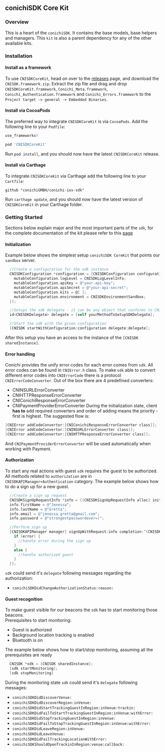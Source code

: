 ## conichiSDK Core Kit

### Overview

This is a heart of the `conichiSDK`. It contains the base models, base helpers and managers. This `kit` is also a parent dependency for any of the other available kits.

### Installation

#### Install as a framework

To use `CNISDKCoreKit`, head on over to the [releases](https://github.com/conichiGMBH/conichi-ios-sdk/releases) page, and download the `CNISDK.framework.zip`. Extract the zip file and drag and drop `CNISDKCoreKit.framework`, `Conichi_Meta.framework`, `Conichi_Authentication.framework` and `Conichi_Errors.framework` to the `Project target -> general -> Embedded Binaries`.

#### Install via CocoaPods
The preferred way to integrate `CNISDKCoreKit` is via `CocoaPods`. Add the following line to your `Podfile`:
```ruby
use_frameworks!

pod 'CNISDKCoreKit'
```
Run `pod install`, and you should now have the latest `CNISDKCoreKit` release.

#### Install via Carthage

To integrate `CNISDKCoreKit` via Carthage add the following line to your `Cartfile`:
```
github "conichiGMBH/conichi-ios-sdk"
```
Run `carthage update`, and you should now have the latest version of `CNISDKCoreKit` in your Carthage folder.

### Getting Started

Sections below explain major and the most important parts of the `sdk`, for the complete documentation of the kit please refer to this [page](https://conichigmbh.github.io/ios/docs/CNISDKCoreKit/apple_doc/index.html)

#### Initialization

Example below shows the simplest setup `conichiSDK CoreKit` that points our `sandbox` server.

```objective-c
  //Create a configuration for the sdk instance
  CNISDKConfiguration *configuration = [CNISDKConfiguration configurationWithBlock:^(id<CNISDKMutableConfiguration> \_Nonnull mutableConfiguration) {
    mutableConfiguration.logLevel = CNISDKLogLevelInfo;
    mutableConfiguration.apiKey = @"your-api-key";
    mutableConfiguration.apiSecret = @"your-api-secret";
    mutableConfiguration.kits = @[ ];
    mutableConfiguration.environment = CNISDKEnvironmentSandbox;
  }];

  //Setups the sdk delegate - it can be any object that conforms to CNISDKDelegate protocol
  id<CNISDKDelegate> delegate = [self yourMethodToSetupSDKDelegate];

  //Start the sdk with the given configuration
  [CNISDK startWithConfiguration:configuration delegate:delegate];
```

After this setup you have an access to the instance of the `[CNISDK sharedInstance]`.

#### Error handling

Conichi provides the unify error codes for each error comes from `sdk`. All error codes can be found in `CNIError.h` class.
To make `sdk` able to convert different error codes into `CNIErrorCode` there is a protocol `CNIErrorCodeConverter`. Out of the box there are 4 predefined converters:
* CNINSURLErrorConverter
* CNIHTTPResponseErrorConverter
* CNIConichiResponseErrorConverter
* CNIPaymentProviderErrorConverter
During the initialization state, client __has to__ add required converters and order of adding means the priority - first is highest. The suggested flow is:
```objective-c
[CNIError addCodeConvertor:[CNIConichiResponseErrorConverter class]];
[CNIError addCodeConvertor:[CNINSURLErrorConverter class]];
[CNIError addCodeConvertor:[CNIHTTPResponseErrorConverter class]];
```
And `CNIPaymentProviderErrorConverter` will be used automatically when working with Payment.

#### Authorization

To start any real actions with guest `sdk` requires the guest to be authorized. All methods related to `authorization` are in `CNISDKAPIManager+Authentication` category. The example below shows how to do a sign up for a new guest.

```objective-c
  //Create a sign up request
  CNISDKSignUpRequestInfo *info = [[CNISDKSignUpRequestInfo alloc] init];
  info.firstName = @"Jenessa";
  info.lastName = @"Gretta";
  info.email = @"jenessa.gretta@gmail.com";
  info.password = @"strongestpasswordever=)";

  //Perform sign up
  [CNISDKAPIManager manager] signUpWithRequest:info completion:^(CNISDKGuest *guest, NSError *error){
    if (error) {
      //handle error during the sign up
    }
    else {
      //handle authorized guest
    }
  }];
```

`sdk` could send it's `delegate` following messages regarding the authorization:
* `conichiSDKDidChangeAuthorizationStatus:reason:`

#### Guest recognition

To make guest visible for our beacons the `sdk` has to start monitoring those beacons.  
Prerequisites to start monitoring:
* Guest is authorized
* Background location tracking is enabled
* Bluetooth is on

The example below shows how to start/stop monitoring, assuming all the prerequisites are ready
```objective-c
  CNISDK *sdk = [CNISDK sharedInstance];
  [sdk startMonitoring];
  [sdk stopMonitoring]
```

During the monitoring state `sdk` could send it's `delegate` following messages:
* `conichiSDKDidDiscoverVenue:`
* `conichiSDKDidDiscoverRegion:inVenue:`
* `conichiSDKDidStartTrackingGuestInRegion:inVenue:trackin:`
* `conichiSDKDidFailToStartTrackingGuestInRegion:inVenue:withError:`
* `conichiSDKDidStopTrackingGuestInRegion:inVenue:`
* `conichiSDKDidFailToStopTrackingGuestInRegion:inVenue:withError:`
* `conichiSDKDidLeaveRegion:inVenue:`
* `conichiSDKDidLeaveVenue:`
* `conichiSDKDidFailTrackingLocationWithError:`
* `conichiSDKShouldOpenTrackinInRegion:venue:callback:`
